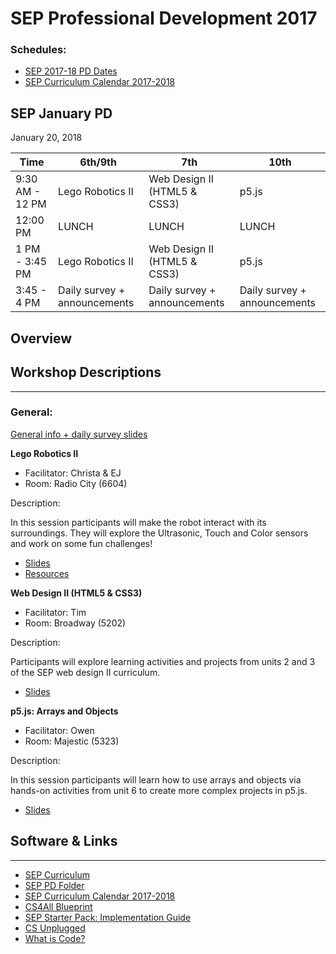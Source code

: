 # SEP Professional Development 2017

### Schedules:
* [SEP 2017-18 PD Dates](https://drive.google.com/open?id=0B3omYkYPfQ0yWXpHRlNla2NMM1U)
* [SEP Curriculum Calendar 2017-2018](https://drive.google.com/open?id=1tnvlHdIT_-7ACauHstNih9gdVIMJRoN4MNj_qMnnzM4)

## SEP January PD
January 20, 2018

| Time | 6th/9th | 7th | 10th
| -----|-------| ------- | --------| 
9:30 AM - 12 PM | Lego Robotics II | Web Design II (HTML5 & CSS3) | p5.js
12:00 PM |LUNCH|LUNCH|LUNCH
1 PM - 3:45 PM | Lego Robotics II | Web Design II (HTML5 & CSS3) | p5.js
3:45 - 4 PM | Daily survey + announcements|Daily survey + announcements|Daily survey + announcements

## Overview

## Workshop Descriptions
***
###  General:
[General info + daily survey slides](https://docs.google.com/presentation/d/1tdUZDU07HDX7YrHidIsOfRw_iAHz_RNIM-XY7lss2WU/edit?usp=sharing)


**Lego Robotics II**
* Facilitator: Christa & EJ
* Room: Radio City (6604)

Description:

In this session participants will make the robot interact with its surroundings. They will explore the Ultrasonic, Touch and Color sensors and work on some fun challenges!

* [Slides]()
* [Resources](https://drive.google.com/open?id=1LOA42dn4RKSaKRjLO0Ex5VtikJKFufmm)

**Web Design II (HTML5 & CSS3)**
* Facilitator: Tim
* Room: Broadway (5202)

Description:

Participants will explore learning activities and projects from units 2 and 3 of the SEP web design II curriculum.

* [Slides](https://docs.google.com/presentation/d/1ulHJVYJUjg0hySvfjgZJFVxbG7knj0Ttwb0fQ-PmGV4/edit?usp=sharing)

**p5.js: Arrays and Objects**
* Facilitator: Owen
* Room: Majestic (5323)

Description:

In this session participants will learn how to use arrays and objects via hands-on activities from unit 6 to create more complex projects in p5.js.

* [Slides](https://docs.google.com/presentation/d/1OVrHcNAg2aJI8m_cUeUXVm9HnPlRwmLLVDaf37VixAA/edit?usp=sharing)

## <a name="links">Software & Links</a>
***

*   [SEP Curriculum](https://drive.google.com/open?id=0B8D2ft9M8qQCamQwZGpJMEU2TEk)
* [SEP PD Folder](https://drive.google.com/open?id=0B8D2ft9M8qQCYXY2V3VndWNob0E)
*   [SEP Curriculum Calendar 2017-2018](https://drive.google.com/open?id=1tnvlHdIT_-7ACauHstNih9gdVIMJRoN4MNj_qMnnzM4)
*   [CS4All Blueprint](http://blueprint.cs4all.nyc/)
*   [SEP Starter Pack: Implementation Guide](https://drive.google.com/a/strongschools.nyc/file/d/0B1tN9SuyE6fxOHJOZkxsYURPRHc/view)
*   [CS Unplugged](http://csunplugged.org/)
*   [What is Code?](https://www.bloomberg.com/graphics/2015-paul-ford-what-is-code/)

